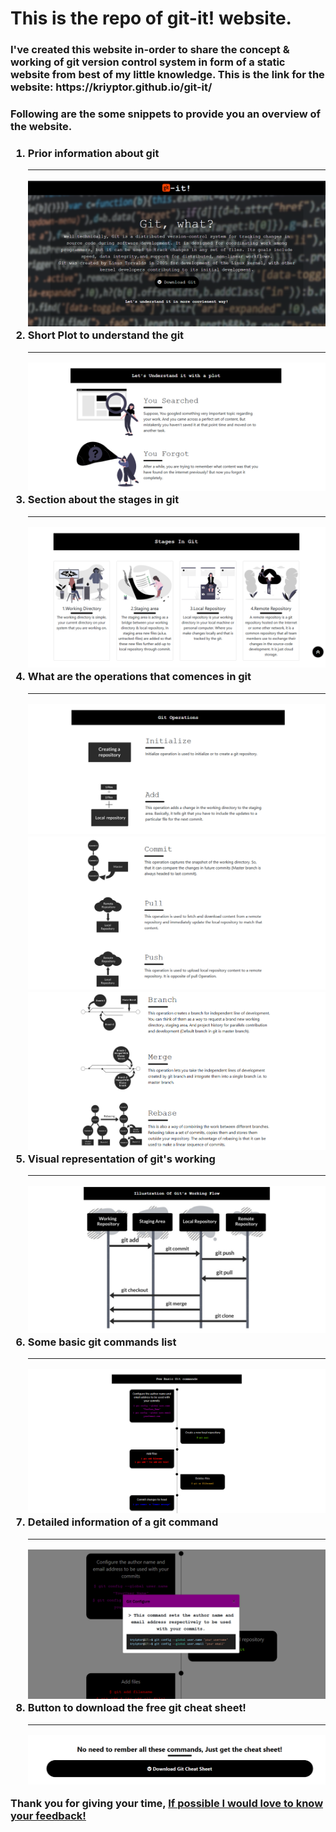 # This is the repo of git-it! website.
<h3>I've created this website in-order to share the concept & working of git version control system in form of a static website from best of my little knowledge.
  <strong>This is the link for the website: https://kriyptor.github.io/git-it/</strong></h3>
<h3><strong>Following are the some snippets to provide you an overview of the website.</strong><h3>
  <ol>
  <li>Prior information about git
      <hr>
     <img src="Demo-img/img-1.png">
  </li>
  <li>Short Plot to understand the git
    <hr>
     <img src="Demo-img/img-2.png">
  </li>
  <li>Section about the stages in git 
    <hr>
     <img src="Demo-img/img-3.png">
  </li>
  <li>What are the operations that comences in git
    <hr>
     <img src="Demo-img/img-4.png">
     <img src="Demo-img/img-5.png">
     <img src="Demo-img/img-6.png">
  </li>
  <li>Visual representation of git's working
    <hr>
    <img src="Demo-img/img-7.png">
  </li>
  <li>Some basic git commands list
    <hr>
    <img src="Demo-img/img-8.png">
  </li>
  <li>Detailed information of a git command
    <hr>
    <img src="Demo-img/img-9.png">
  </li>
  <li>Button to download the free git cheat sheet!
    <hr>
    <img src="Demo-img/img-10.png">
  </li>
  </ol>
  Thank you for giving your time, <a href="https://www.linkedin.com/in/shivanshu-kashyap-258431192/">If possible I would love to know your feedback!</a>
